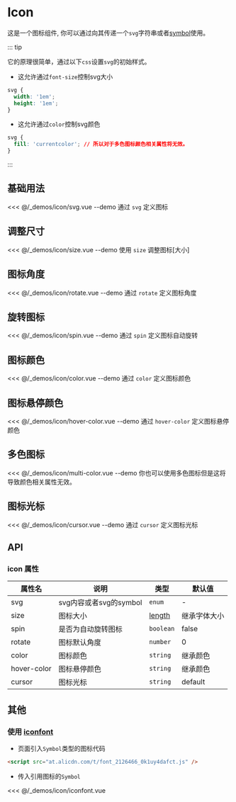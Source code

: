 # Icon

这是一个图标组件, 你可以通过向其传递一个`svg`字符串或者[symbol](https://developer.mozilla.org/en-US/docs/Web/SVG/Element/symbol)使用。

::: tip

它的原理很简单，通过以下`css`设置`svg`的初始样式。

+ 这允许通过`font-size`控制svg大小

```css
svg {
  width: '1em';
  height: '1em';
}
```
+ 这允许通过`color`控制svg颜色

```css
svg {
  fill: 'currentcolor'; // 所以对于多色图标颜色相关属性将无效。
}
```
:::

## 基础用法

<<< @/_demos/icon/svg.vue
--demo 通过 `svg` 定义图标

## 调整尺寸
<<< @/_demos/icon/size.vue
--demo 使用 `size` 调整图标[大小]

## 图标角度
<<< @/_demos/icon/rotate.vue
--demo 通过 `rotate` 定义图标角度

## 旋转图标
<<< @/_demos/icon/spin.vue
--demo 通过 `spin` 定义图标自动旋转

## 图标颜色
<<< @/_demos/icon/color.vue
--demo 通过 `color` 定义图标颜色

## 图标悬停颜色
<<< @/_demos/icon/hover-color.vue
--demo 通过 `hover-color` 定义图标悬停颜色

## 多色图标
<<< @/_demos/icon/multi-color.vue
--demo 你也可以使用多色图标但是这将导致颜色相关属性无效。

## 图标光标
<<< @/_demos/icon/cursor.vue
--demo 通过 `cursor` 定义图标光标

## API

### icon 属性

属性名   | 说明      | 类型        | 默认值   |
| ----- | ------- | --------- | ----- |
| svg | svg内容或者svg的symbol | `enum` | -
| size | 图标大小 | [length](https://developer.mozilla.org/en-US/docs/Web/CSS/length) | 继承字体大小
| spin | 是否为自动旋转图标 | `boolean` | false
| rotate | 图标默认角度 | `number` | 0
| color | 图标颜色 | `string` | 继承颜色
| hover-color | 图标悬停颜色 | `string` | 继承颜色
| cursor | 图标光标 | `string` | default

## 其他

### 使用 [iconfont](https://www.iconfont.cn/)

+ 页面引入`Symbol`类型的图标代码

```html
<script src="at.alicdn.com/t/font_2126466_0k1uy4dafct.js" />
```

+ 传入引用图标的`Symbol`

<<< @/_demos/icon/iconfont.vue
